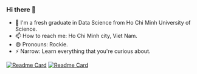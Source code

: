 ### Hi there 👋
- 🌱 I'm a fresh graduate in Data Science from Ho Chi Minh University of Science.
- 📫 How to reach me: Ho Chi Minh city, Viet Nam.
- 😄 Pronouns: Rockie.
- ⚡ Narrow: Learn everything that you're curious about.

[![Readme Card](https://github-readme-stats.vercel.app/api/pin/?username=dduyds&repo=aaaa)](https://github.com/dduyds/Healthcare-Appointment-Chatbot.git)
[![Readme Card](https://github-readme-stats.vercel.app/api/pin/?username=anuraghazra&repo=bbbb)](https://github.com/dduyds/Employee-turnover-analytics.git)


